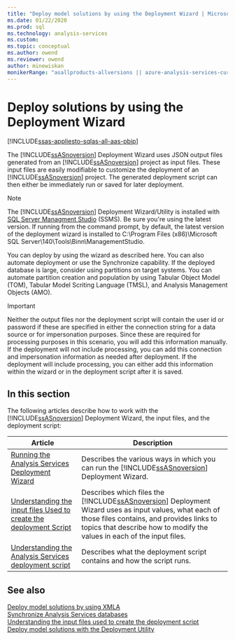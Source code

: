 ```yaml
---
title: "Deploy model solutions by using the Deployment Wizard | Microsoft Docs"
ms.date: 01/22/2020
ms.prod: sql
ms.technology: analysis-services
ms.custom:
ms.topic: conceptual
ms.author: owend
ms.reviewer: owend
author: minewiskan
monikerRange: "asallproducts-allversions || azure-analysis-services-current || power-bi-premium-current || >= sql-analysis-services-2016"
---
```

# Deploy solutions by using the Deployment Wizard

[!INCLUDE[ssas-appliesto-sqlas-all-aas-pbip](../../includes/ssas-appliesto-sqlas-all-aas-pbip.md)]

  The [!INCLUDE[ssASnoversion](../../includes/ssasnoversion-md.md)] Deployment Wizard uses JSON output files generated from an [!INCLUDE[ssASnoversion](../../includes/ssasnoversion-md.md)] project as input files. These input files are easily modifiable to customize the deployment of an [!INCLUDE[ssASnoversion](../../includes/ssasnoversion-md.md)] project. The generated deployment script can then either be immediately run or saved for later deployment.  

> [!NOTE]
> The [!INCLUDE[ssASnoversion](../../includes/ssasnoversion-md.md)] Deployment Wizard/Utility is installed with [SQL Server Managment Studio](/sql/ssms/download-sql-server-management-studio-ssms) (SSMS). Be sure you're using the latest version. If running from the command prompt, by default, the latest version of  the deployment wizard is installed to C:\Program Files (x86)\Microsoft SQL Server\140\Tools\Binn\ManagementStudio. 
  
 You can deploy by using the wizard as described here. You can also automate deployment or use the Synchronize capability. If the deployed database is large, consider using partitions on target systems. You can automate partition creation and population by using Tabular Object Model (TOM), Tabular Model Scriting Language (TMSL), and Analysis Management Objects (AMO).  
  
> [!IMPORTANT]  
>  Neither the output files nor the deployment script will contain the user id or password if these are specified in either the connection string for a data source or for impersonation purposes. Since these are required for processing purposes in this scenario, you will add this information manually. If the deployment will not include processing, you can add this connection and impersonation information as needed after deployment. If the deployment will include processing, you can either add this information within the wizard or in the deployment script after it is saved.  
  
## In this section

 The following articles describe how to work with the [!INCLUDE[ssASnoversion](../../includes/ssasnoversion-md.md)] Deployment Wizard, the input files, and the deployment script:  
  
|Article|Description|  
|-----------|-----------------|  
|[Running the Analysis Services Deployment Wizard](../../analysis-services/deployment/running-the-analysis-services-deployment-wizard.md)|Describes the various ways in which you can run the [!INCLUDE[ssASnoversion](../../includes/ssasnoversion-md.md)] Deployment Wizard.|  
|[Understanding the input files Used to create the deployment Script](../../analysis-services/deployment/deployment-script-files-input-used-to-create-deployment-script.md)|Describes which files the [!INCLUDE[ssASnoversion](../../includes/ssasnoversion-md.md)] Deployment Wizard uses as input values, what each of those files contains, and provides links to topics that describe how to modify the values in each of the input files.|  
|[Understanding the Analysis Services deployment script](../../analysis-services/deployment/understanding-the-analysis-services-deployment-script.md)|Describes what the deployment script contains and how the script runs.|  
  
## See also

 [Deploy model solutions by using XMLA](../../analysis-services/deployment/deploy-model-solutions-using-xmla.md)   
 [Synchronize Analysis Services databases](../../analysis-services/multidimensional-models/synchronize-analysis-services-databases.md)   
 [Understanding the input files used to create the deployment script](../../analysis-services/deployment/deployment-script-files-input-used-to-create-deployment-script.md)   
 [Deploy model solutions with the Deployment Utility](../../analysis-services/deployment/deploy-model-solutions-with-the-deployment-utility.md)  
  
  
